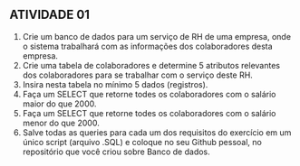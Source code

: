 ## ATIVIDADE 01
1. Crie um banco de dados para um serviço de RH de uma empresa, onde o sistema trabalhará com as informações dos colaboradores desta empresa. 
2. Crie uma tabela de colaboradores e determine 5 atributos relevantes dos colaboradores para se trabalhar com o serviço deste RH.
3. Insira nesta tabela no mínimo 5 dados (registros).
4. Faça um SELECT que retorne todes os colaboradores com o salário maior do que 2000.
5. Faça um SELECT que retorne todes os colaboradores com o salário menor do que 2000.
6. Salve todas as queries para cada um dos requisitos do exercício em um único script (arquivo .SQL) e coloque no seu Github pessoal, no repositório que você criou sobre Banco de dados.
